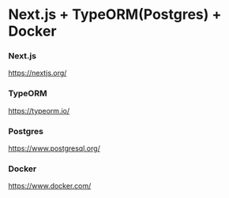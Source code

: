 # Next.js + TypeORM(Postgres) + Docker
### Next.js
https://nextjs.org/
### TypeORM
https://typeorm.io/
### Postgres
https://www.postgresql.org/
### Docker
https://www.docker.com/